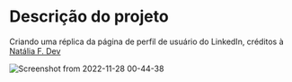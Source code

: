 # Descrição do projeto

Criando uma réplica da página de perfil de usuário do LinkedIn, créditos à [Natália F. Dev](https://github.com/natalia-fs)

![Screenshot from 2022-11-28 00-44-38](https://user-images.githubusercontent.com/81364355/204189691-86024cc7-8051-4b69-a297-0e5d26b8265f.png)
